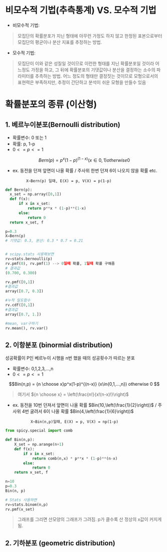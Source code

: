 # 비모수적 기법(추측통계) VS. 모수적 기법
- 비모수적 기법:
> 모집단의 확률분포가 지닌 형태에 아무런 가정도 하지 않고 한정된 표본으로부터 모집단의 평균이나 분산 지표를 추정하는 방법.


- 모수적 기법:
> 모집단이 이와 같은 성질일 것이므로 이런한 형태를 지닌 확률분포일 것이라 어느정도 가정을 하고, 그 뒤에 확률분포의 기댓값이나 분산을 결정하는 소수의 파라미터를 추측하는 방법.
> 어느 정도의 형태만 결정짓는 것이므로 모형으로서의 표현력은 부족하지만, 추정이 간단하고 분석이 쉬운 모형을 만들수 있음


# 확률분포의 종류 (이산형)


## 1. 베르누이분포(Bernoulli distribution)
- 확률변수: 0 또는 1
- 확률: p, 1-p
- $0 <= p <= 1$


$$Bern(p) = p^x(1-p)^{(1-x)} (x\in{0,1}) otherwise 0 $$


- ex. 동전을 던져 앞면이 나올 확률 / 주사위 한번 던져 6이 나오지 않을 확률 etc.

            X~Bern(p) 일때, E(X) = p, V(X) = p(1-p)


``` python
def Bern(p):
  x_set = np.array([0,1])
  def f(x):
      if x in x_set:
          return p**x * (1-p)**(1-x)
      else:
          return 0
  return x_set, f

p=0.3
X=Bern(p)
# 기댓값: 0.3, 분산: 0.3 * 0.7 = 0.21


# scipy.stats 사용해보면
rv=stats.bernoulli(p)
rv.pmf(0), rv.pmf(1) --> 0일때 확률, 1일때 확률 구해줌
# 결과값
(0.700, 0.300)

rv.pmf([0,1])
#결과값
array([0.7, 0.3])

#누적 밀도함수
rv.cdf([0,1])
#결과값
array([0.7, 1.])

#mean, var구하기
rv.mean(), rv.var()

```



## 2. 이항분포 (binormial distribution)
성공확률이 P인 베르누이 시행을 n번 했을 때의 성공횟수가 따르는 분포
- 확률변수: 0,1,2,3,...,n
- $0 <= p <= 1$


$$Bin(n,p) = {n \choose x}p^x(1-p)^{(n-x)} (x\in{0,1,...,n}) otherwise 0 $$

> 여기서 ${n \choose x} = \left(\frac{n!}{x!(n-x)!}\right)$


- ex. 동전을 10번 던져서 앞면이 나올 확률 $Bin(10,\left(\frac{1}{2}\right))$ / 주사위 4번 굴려서 6이 나올 확률 $Bin(4,\left(\frac{1}{6}\right))$

              X~Bin(n,p)일때, E(X) = p, V(X) = np(1-p)
  
``` python
from spicy.special import comb

def Bin(n,p):
    X_set = np.arange(n+1)
    def f(x):
        if x in x_set:
            return comb(n,x) * p**x * (1-p)**(n-x)
        else:
            return 0
    return x_set, f

n=10
p=0.3
Bin(n, p)

# Stats 사용하면
rv=stats.binom(n,p)
rv.pmf(x_set)

```
> 그래프를 그리면 산모양의 그래프가 그려짐. p가 클수록 산 정상의 x값이 커지게 됨. 


## 2. 기하분포 (geometric distribution)

